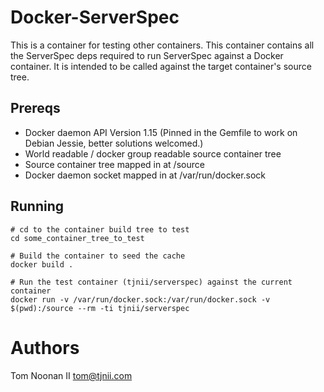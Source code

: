 Docker-ServerSpec
=================

This is a container for testing other containers.
This container contains all the ServerSpec deps required to run ServerSpec against a Docker container.
It is intended to be called against the target container's source tree.

Prereqs
-------

- Docker daemon API Version 1.15 (Pinned in the Gemfile to work on Debian Jessie, better solutions welcomed.)
- World readable / docker group readable source container tree
- Source container tree mapped in at /source
- Docker daemon socket mapped in at /var/run/docker.sock

Running
-------

```
# cd to the container build tree to test
cd some_container_tree_to_test

# Build the container to seed the cache
docker build .

# Run the test container (tjnii/serverspec) against the current container
docker run -v /var/run/docker.sock:/var/run/docker.sock -v $(pwd):/source --rm -ti tjnii/serverspec
```

Authors
=======

Tom Noonan II <tom@tjnii.com>
